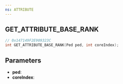 ```yaml
---
ns: ATTRIBUTE
---
```

## GET_ATTRIBUTE_BASE_RANK

```c
// 0x147149F2E909323C
int GET_ATTRIBUTE_BASE_RANK(Ped ped, int coreIndex);
```

## Parameters
* **ped**:
* **coreIndex**:
